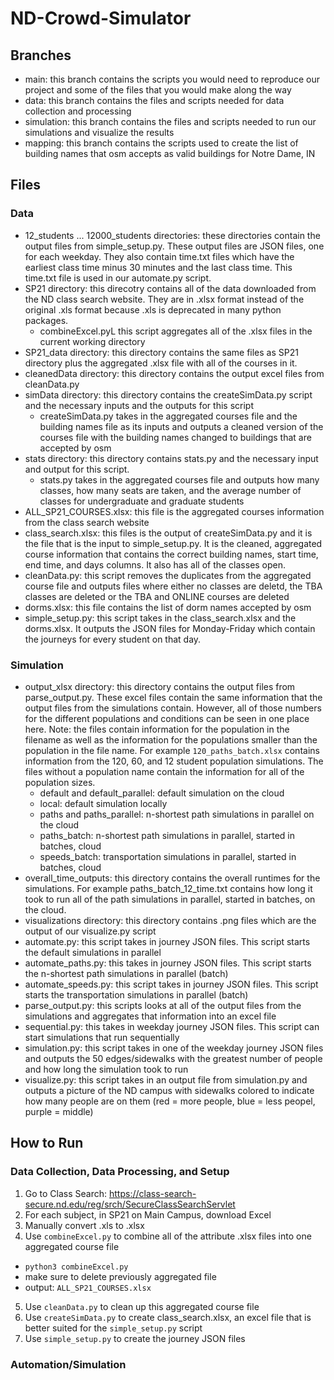 # ND-Crowd-Simulator 
## Branches 
- main: this branch contains the scripts you would need to reproduce our project and some of the files that you would make along the way 
- data: this branch contains the files and scripts needed for data collection and processing 
- simulation: this branch contains the files and scripts needed to run our simulations and visualize the results
- mapping: this branch contains the scripts used to create the list of building names that osm accepts as valid buildings for Notre Dame, IN 

## Files 
### Data 
- 12_students ... 12000_students directories: these directories contain the output files from simple_setup.py. These output files are JSON files, one for each weekday. They also contain time.txt files which have the earliest class time minus 30 minutes and the last class time. This time.txt file is used in our automate.py script. 
- SP21 directory: this direcotry contains all of the data downloaded from the ND class search website. They are in .xlsx format instead of the original .xls format because .xls is deprecated in many python packages.
    - combineExcel.pyL this script aggregates all of the .xlsx files in the current working directory 
- SP21_data directory: this directory contains the same files as SP21 directory plus the aggregated .xlsx file with all of the courses in it. 
- cleanedData directory: this directory contains the output excel files from cleanData.py
- simData directory: this directory contains the createSimData.py script and the necessary inputs and the outputs for this script 
    - createSimData.py takes in the aggregated courses file and the building names file as its inputs and outputs a cleaned version of the courses file with the building names changed to buildings that are accepted by osm
- stats directory: this directory contains stats.py and the necessary input and output for this script. 
    - stats.py takes in the aggregated courses file and outputs how many classes, how many seats are taken, and the average number of classes for undergraduate and graduate students 
- ALL_SP21_COURSES.xlsx: this file is the aggregated courses information from the class search website 
- class_search.xlsx: this files is the output of createSimData.py and it is the file that is the input to simple_setup.py. It is the cleaned, aggregated course information that contains the correct building names, start time, end time, and days columns. It also has all of the classes open. 
- cleanData.py: this script removes the duplicates from the aggregated course file and outputs files where either no classes are deletd, the TBA classes are deleted or the TBA and ONLINE courses are deleted 
- dorms.xlsx: this file contains the list of dorm names accepted by osm 
- simple_setup.py: this script takes in the class_search.xlsx and the dorms.xlsx. It outputs the JSON files for Monday-Friday which contain the journeys for every student on that day. 
### Simulation 
- output_xlsx directory: this directory contains the output files from parse_output.py. These excel files contain the same information that the output files from the simulations contain. However, all of those numbers for the different populations and conditions can be seen in one place here. Note: the files contain information for the population in the filename as well as the information for the populations smaller than the population in the file name. For example `120_paths_batch.xlsx` contains information from the 120, 60, and 12 student population simulations. The files without a population name contain the information for all of the population sizes. 
    - default and default_parallel: default simulation on the cloud 
    - local: default simulation locally 
    - paths and paths_parallel: n-shortest path simulations in parallel on the cloud 
    - paths_batch: n-shortest path simulations in parallel, started in batches, cloud 
    - speeds_batch: transportation simulations in parallel, started in batches, cloud 
- overall_time_outputs: this directory contains the overall runtimes for the simulations. For example paths_batch_12_time.txt contains how long it took to run all of the path simulations in parallel, started in batches, on the cloud. 
- visualizations directory: this directory contains .png files which are the output of our visualize.py script 
- automate.py: this script takes in journey JSON files. This script starts the default simulations in parallel 
- automate_paths.py: this takes in journey JSON files. This script starts the n-shortest path simulations in parallel (batch)  
- automate_speeds.py: this script takes in journey JSON files. This script starts the transportation simulations in parallel (batch) 
- parse_output.py: this scripts looks at all of the output files from the simulations and aggregates that information into an excel file 
- sequential.py: this takes in weekday journey JSON files. This script can start simulations that run sequentially 
- simulation.py: this script takes in one of the weekday journey JSON files and outputs the 50 edges/sidewalks with the greatest number of people and how long the simulation took to run 
- visualize.py: this script takes in an output file from simulation.py and outputs a picture of the ND campus with sidewalks colored to indicate how many people are on them (red = more people, blue = less peopel, purple = middle) 

## How to Run 
### Data Collection, Data Processing, and Setup 
1. Go to Class Search: https://class-search-secure.nd.edu/reg/srch/SecureClassSearchServlet
2. For each subject, in SP21 on Main Campus, download Excel 
3. Manually convert .xls to .xlsx 
4. Use `combineExcel.py` to combine all of the attribute .xlsx files into one aggregated course file 
- `python3 combineExcel.py` 
- make sure to delete previously aggregated file
- output: `ALL_SP21_COURSES.xlsx` 
5. Use `cleanData.py` to clean up this aggregated course file 
6. Use  `createSimData.py` to create class_search.xlsx, an excel file that is better suited for the `simple_setup.py` script 
7. Use `simple_setup.py` to create the journey JSON files 

### Automation/Simulation 
